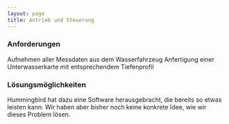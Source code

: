 ```yaml
---
layout: page
title: Antrieb und Steuerung
---
```


### Anforderungen

Aufnehmen aller Messdaten aus dem Wasserfahrzeug
Anfertigung einer Unterwasserkarte mit entsprechendem Tiefenprofil

### Lösungsmöglichkeiten
Hummingbird hat dazu eine Software herausgebracht, die bereits so etwas leisten kann. Wir haben aber bisher noch keine konkrete Idee, wie wir dieses Problem lösen.